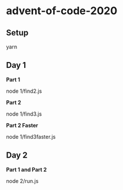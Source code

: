 # advent-of-code-2020

## Setup

yarn

## Day 1

**Part 1**

node 1/find2.js

**Part 2**

node 1/find3.js

**Part 2 Faster**

node 1/find3faster.js

## Day 2

**Part 1 and Part 2**

node 2/run.js
